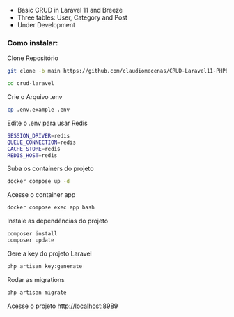 

- Basic CRUD in Laravel 11 and Breeze
- Three tables: User, Category and Post
- Under Development

### Como instalar:
Clone Repositório
```sh
git clone -b main https://github.com/claudiomecenas/CRUD-Laravel11-PHP8.git crud-laravel
```
```sh
cd crud-laravel
```

Crie o Arquivo .env
```sh
cp .env.example .env
```

Edite o .env para usar Redis
```sh
SESSION_DRIVER=redis
QUEUE_CONNECTION=redis  
CACHE_STORE=redis  
REDIS_HOST=redis  
```

Suba os containers do projeto
```sh
docker compose up -d
```

Acesse o container app
```sh
docker compose exec app bash
```


Instale as dependências do projeto
```sh
composer install
composer update
```

Gere a key do projeto Laravel
```sh
php artisan key:generate
```

Rodar as migrations
```sh
php artisan migrate
```

Acesse o projeto
[http://localhost:8989](http://localhost:8989)
